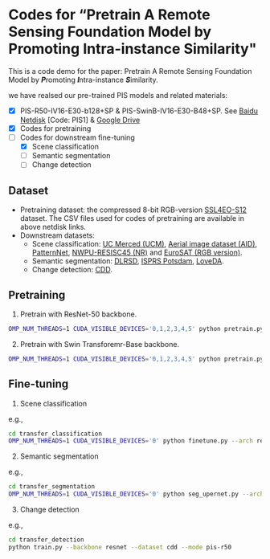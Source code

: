 # Codes for “Pretrain A Remote Sensing Foundation Model by **P**romoting **I**ntra-instance **S**imilarity"

This is a code demo for the paper: Pretrain A Remote Sensing Foundation Model by ***P***romoting ***I***ntra-instance ***S***imilarity.

we have realsed our pre-trained PIS models and related materials:
- [x] PIS-R50-IV16-E30-b128+SP & PIS-SwinB-IV16-E30-B48+SP. See [Baidu Netdisk](https://pan.baidu.com/s/1WUPQCI727LNKusoLJ8Xbuw) [Code: PIS1] & [Google Drive](https://drive.google.com/drive/folders/1iFqPzMaCDYoPJPeO7BXio2WO3Xf6WwW7?usp=sharing)
- [x] Codes for pretraining
- [ ] Codes for downstream fine-tuning
  - [x] Scene classification
  - [ ] Semantic segmentation
  - [ ] Change detection
     
## Dataset
- Pretraining dataset: the compressed 8-bit RGB-version [SSL4EO-S12](https://mediatum.ub.tum.de/1702379) dataset. The CSV files used for codes of pretraining are available in above netdisk links.
- Downstream datasets:
  - Scene classification: [UC Merced (UCM)](http://weegee.vision.ucmerced.edu/datasets/landuse.html), [Aerial image dataset (AID)](https://captain-whu.github.io/AID/), [PatternNet](https://sites.google.com/view/zhouwx/dataset), [NWPU-RESISC45 (NR)](https://gcheng-nwpu.github.io/#Datasets) and [EuroSAT (RGB version)](https://github.com/phelber/eurosat).
  - Semantic segmentation: [DLRSD](https://sites.google.com/view/zhouwx/dataset#h.p_hQS2jYeaFpV0), [ISPRS Potsdam](https://www2.isprs.org/commissions/comm2/wg4/benchmark/2d-sem-label-potsdam/), [LoveDA](https://doi.org/10.5281/zenodo.5706578).
  - Change detection: [CDD](https://gitlab.citius.usc.es/hiperespectral/ChangeDetectionDataset).
 
## Pretraining
1. Pretrain with ResNet-50 backbone.

```bash
OMP_NUM_THREADS=1 CUDA_VISIBLE_DEVICES='0,1,2,3,4,5' python pretrain.py --arch resnet50 --bs 128 --lr 0.3 --epoch 30 --data SSL4EO_RGB_MIX --num_var 16 --tcr 1 --var_sim 400
```

2. Pretrain with Swin Transforemr-Base backbone.

```bash
OMP_NUM_THREADS=1 CUDA_VISIBLE_DEVICES='0,1,2,3,4,5' python pretrain.py --arch swin_b --bs 48 --lr 3e-4 --epoch 30 --data SSL4EO_RGB_MIX --num_var 16 --tcr 4 --var_sim 200
```

## Fine-tuning
1. Scene classification

e.g.,
```bash
cd transfer_classification
OMP_NUM_THREADS=1 CUDA_VISIBLE_DEVICES='0' python finetune.py --arch resnet50 --bs 12 --lr 5e-4 --epoch 100 --data ucm --num_var 16 --num_sampels 5 --model_path <your pretrained model path>
```

2. Semantic segmentation

e.g.,
```bash
cd transfer_segmentation
OMP_NUM_THREADS=1 CUDA_VISIBLE_DEVICES='0' python seg_upernet.py --arch swin_b --bs 8 --lr 2e-4 --epoch 100 --data potsdam --tr 0.01 --model_path <your pretrained model path>
```

3. Change detection

e.g.,
```bash
cd transfer_detection
python train.py --backbone resnet --dataset cdd --mode pis-r50
```
